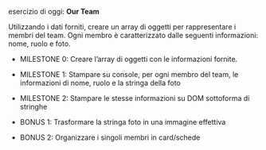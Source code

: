 esercizio di oggi: **Our Team**

Utilizzando i dati forniti, creare un array di oggetti per rappresentare i membri del team.
Ogni membro è caratterizzato dalle seguenti informazioni: nome, ruolo e foto.

- MILESTONE 0:
Creare l’array di oggetti con le informazioni fornite.

- MILESTONE 1:
Stampare su console, per ogni membro del team, le informazioni di nome, ruolo e la stringa della foto

- MILESTONE 2:
Stampare le stesse informazioni su DOM sottoforma di stringhe

- BONUS 1:
Trasformare la stringa foto in una immagine effettiva

- BONUS 2:
Organizzare i singoli membri in card/schede